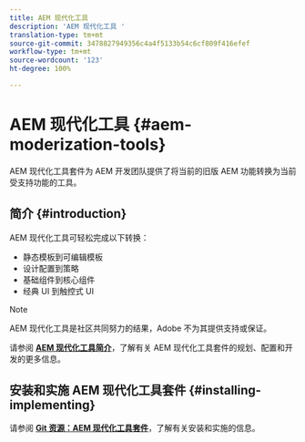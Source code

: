 ```yaml
---
title: AEM 现代化工具
description: 'AEM 现代化工具 '
translation-type: tm+mt
source-git-commit: 3478827949356c4a4f5133b54c6cf809f416efef
workflow-type: tm+mt
source-wordcount: '123'
ht-degree: 100%

---
```



# AEM 现代化工具 {#aem-moderization-tools}

AEM 现代化工具套件为 AEM 开发团队提供了将当前的旧版 AEM 功能转换为当前受支持功能的工具。


## 简介 {#introduction}

AEM 现代化工具可轻松完成以下转换：

* 静态模板到可编辑模板
* 设计配置到策略
* 基础组件到核心组件
* 经典 UI 到触控式 UI

>[!NOTE]
>AEM 现代化工具是社区共同努力的结果，Adobe 不为其提供支持或保证。

请参阅 **[AEM 现代化工具简介](https://opensource.adobe.com/aem-modernize-tools/)**，了解有关 AEM 现代化工具套件的规划、配置和开发的更多信息。

## 安装和实施 AEM 现代化工具套件 {#installing-implementing}

请参阅 **[Git 资源：AEM 现代化工具套件](https://github.com/adobe/aem-modernize-tools)**，了解有关安装和实施的信息。

